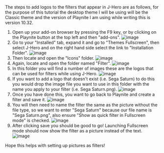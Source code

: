 The steps to add logos to the filters that appear in J-Hero are as follows, for the purpose of this tutorial the desktop theme I will be using will be the Classic theme and the version of Playnite I am using while writing this is version 10.32.

1) Open up your add-on browser by pressing the F9 key, or by clicking on the Playnite button at the top left and then "add-ons".
   ![image](https://github.com/Jhanlon95/J-Hero/assets/11045596/ee591f19-27ac-4dc0-859a-f801a5571554)
2) Go to your "Installed" tab, expand it and go to "Themes Fullscreen", then select J-Hero and on the right hand side select the link to "Installation Folder".
   ![image](https://github.com/Jhanlon95/J-Hero/assets/11045596/d722c373-b00f-4f3a-a5fb-a77e187192a5)
3) Then locate and open the "Icons" folder.
   ![image](https://github.com/Jhanlon95/J-Hero/assets/11045596/7de5a6e0-441a-4908-aeb0-0d1167e1d88a)
4) Again, locate and open the folder named "Filter".
   ![image](https://github.com/Jhanlon95/J-Hero/assets/11045596/6e0014ba-7c33-4ef3-9d54-5c3c2bbbef70)
5) In this folder you will find a number of images these are the logos that can be used for filters while using J-Hero.
   ![image](https://github.com/Jhanlon95/J-Hero/assets/11045596/85e14755-f442-4457-b73d-c92ca227a679)
6) If you want to add a logo that doesn't exist (i.e. Sega Saturn) to do this you would drop the image file you want to use in this folder with the name you apply to your filter (i.e. Sega Saturn.png).
   ![image](https://github.com/Jhanlon95/J-Hero/assets/11045596/8fc1fed0-9a14-4d22-8b9d-6ad28538a30c)
7) Once you have done this, you want to go back to Playnite and create a filter and save it.
   ![image](https://github.com/Jhanlon95/J-Hero/assets/11045596/dbb8d142-8e00-465f-92c2-030da5ab7816)
8) You will then need to name the filter the same as the picture without the file type, so we want to enter "Sega Saturn" because our file name is "Sega Saturn.png", also ensure "Show as quick filter in Fullscreen mode" is checked.
   ![image](https://github.com/Jhanlon95/J-Hero/assets/11045596/1a8b1059-2083-4adb-8dd7-4caa94cf9e85)
9) After clicking save you should be good to go! Launching Fullscreen mode should now show the filter as a picture instead of the text.
   ![image](https://github.com/Jhanlon95/J-Hero/assets/11045596/4c84a0a7-6647-40af-8b82-e7a4d704904a)

Hope this helps with setting up pictures as filters!


